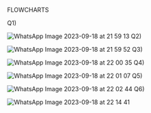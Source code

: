 FLOWCHARTS 

Q1)









![WhatsApp Image 2023-09-18 at 21 59 13](https://github.com/ukkashah11/PF-Fall-2023/assets/115150510/6e51dc30-c1d7-4741-b8f4-1bcd24a2f498)
Q2)








![WhatsApp Image 2023-09-18 at 21 59 52](https://github.com/ukkashah11/PF-Fall-2023/assets/115150510/9245c306-504e-4cd5-ad03-a476c8c65169)
Q3)








![WhatsApp Image 2023-09-18 at 22 00 35](https://github.com/ukkashah11/PF-Fall-2023/assets/115150510/173d1e1a-5797-417a-b241-dcbe98464153)
Q4)








![WhatsApp Image 2023-09-18 at 22 01 07](https://github.com/ukkashah11/PF-Fall-2023/assets/115150510/82940756-58c3-4c7c-8940-145b6a75ca19)
Q5)








![WhatsApp Image 2023-09-18 at 22 02 44](https://github.com/ukkashah11/PF-Fall-2023/assets/115150510/35de9bb6-c01c-4111-8815-cd6c18b1403b)
Q6)


















![WhatsApp Image 2023-09-18 at 22 14 41](https://github.com/ukkashah11/PF-Fall-2023/assets/115150510/b04844c8-d4ac-4f25-b95a-b2d0384ea1e9)









